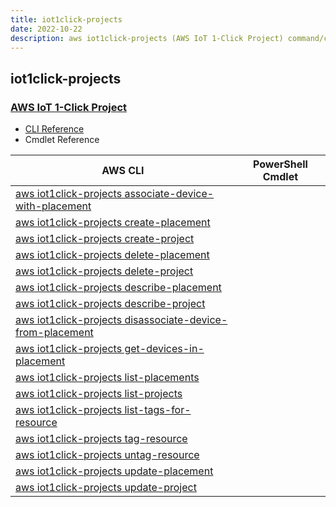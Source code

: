 ```yaml
---
title: iot1click-projects
date: 2022-10-22
description: aws iot1click-projects (AWS IoT 1-Click Project) command/cmdlet list.
---
```


## iot1click-projects

### [AWS IoT 1-Click Project](https://aws.amazon.com/iot/)

* [CLI Reference](https://docs.aws.amazon.com/cli/latest/reference/iot1click-projects/index.html)
* Cmdlet Reference

|AWS CLI|PowerShell Cmdlet|
|----|----|
|[aws iot1click-projects associate-device-with-placement](https://docs.aws.amazon.com/cli/latest/reference/iot1click-projects/associate-device-with-placement.html)||
|[aws iot1click-projects create-placement](https://docs.aws.amazon.com/cli/latest/reference/iot1click-projects/create-placement.html)||
|[aws iot1click-projects create-project](https://docs.aws.amazon.com/cli/latest/reference/iot1click-projects/create-project.html)||
|[aws iot1click-projects delete-placement](https://docs.aws.amazon.com/cli/latest/reference/iot1click-projects/delete-placement.html)||
|[aws iot1click-projects delete-project](https://docs.aws.amazon.com/cli/latest/reference/iot1click-projects/delete-project.html)||
|[aws iot1click-projects describe-placement](https://docs.aws.amazon.com/cli/latest/reference/iot1click-projects/describe-placement.html)||
|[aws iot1click-projects describe-project](https://docs.aws.amazon.com/cli/latest/reference/iot1click-projects/describe-project.html)||
|[aws iot1click-projects disassociate-device-from-placement](https://docs.aws.amazon.com/cli/latest/reference/iot1click-projects/disassociate-device-from-placement.html)||
|[aws iot1click-projects get-devices-in-placement](https://docs.aws.amazon.com/cli/latest/reference/iot1click-projects/get-devices-in-placement.html)||
|[aws iot1click-projects list-placements](https://docs.aws.amazon.com/cli/latest/reference/iot1click-projects/list-placements.html)||
|[aws iot1click-projects list-projects](https://docs.aws.amazon.com/cli/latest/reference/iot1click-projects/list-projects.html)||
|[aws iot1click-projects list-tags-for-resource](https://docs.aws.amazon.com/cli/latest/reference/iot1click-projects/list-tags-for-resource.html)||
|[aws iot1click-projects tag-resource](https://docs.aws.amazon.com/cli/latest/reference/iot1click-projects/tag-resource.html)||
|[aws iot1click-projects untag-resource](https://docs.aws.amazon.com/cli/latest/reference/iot1click-projects/untag-resource.html)||
|[aws iot1click-projects update-placement](https://docs.aws.amazon.com/cli/latest/reference/iot1click-projects/update-placement.html)||
|[aws iot1click-projects update-project](https://docs.aws.amazon.com/cli/latest/reference/iot1click-projects/update-project.html)||

